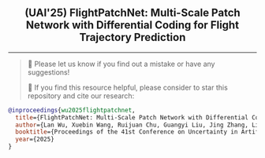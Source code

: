 <div align="center">
  <h2><b> (UAI'25) FlightPatchNet: Multi-Scale Patch Network with Differential Coding for Flight Trajectory Prediction </b></h2>
</div>

---
>
> 🙋 Please let us know if you find out a mistake or have any suggestions!
> 
> 🌟 If you find this resource helpful, please consider to star this repository and cite our research:

```bibtex
@inproceedings{wu2025flightpatchnet,
  title={FlightPatchNet: Multi-Scale Patch Network with Differential Coding for Flight Trajectory Prediction},
  author={Lan Wu, Xuebin Wang, Ruijuan Chu, Guangyi Liu, Jing Zhang, Linyu Wang},
  booktitle={Proceedings of the 41st Conference on Uncertainty in Artificial Intelligence},
  year={2025}
}
